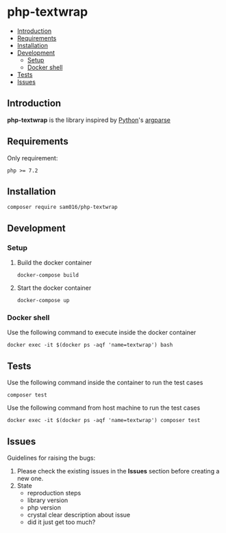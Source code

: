 # php-textwrap

- [Introduction](#Introduction)
- [Requirements](#Requirements)
- [Installation](#Installation)
- [Development](#Development)
  - [Setup](Setup)
  - [Docker shell](#Docker-shell)
- [Tests](#Tests)
- [Issues](#Issues)

## Introduction

**php-textwrap** is the library inspired by [Python](https://docs.python.org/)'s [argparse](https://docs.python.org/3.1/library/textwrap.html)

## Requirements

Only requirement:

    php >= 7.2

## Installation

    composer require sam016/php-textwrap

## Development

### Setup

1. Build the docker container

    `docker-compose build`

2. Start the docker container

    `docker-compose up`

### Docker shell

Use the following command to execute inside the docker container

`docker exec -it $(docker ps -aqf 'name=textwrap') bash`

## Tests

Use the following command inside the container to run the test cases

`composer test`

Use the following command from host machine to run the test cases

`docker exec -it $(docker ps -aqf 'name=textwrap') composer test`

## Issues

Guidelines for raising the bugs:

1. Please check the existing issues in the **Issues** section before creating a new one.
2. State
    - reproduction steps
    - library version
    - php version
    - crystal clear description about issue
    - did it just get too much?
